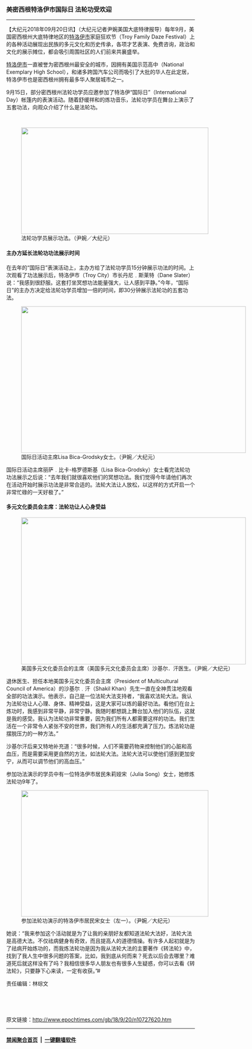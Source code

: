 ### 美密西根特洛伊市国际日 法轮功受欢迎
------------------------

<p>【大纪元2018年09月20日讯】（大纪元记者尹婉美国大底特律报导）每年9月，美国密西根州大底特律地区的<a href="http://www.epochtimes.com/gb/tag/%E7%89%B9%E6%B4%9B%E4%BC%8A%E5%B8%82.html">特洛伊市</a>家庭狂欢节（Troy Family Daze Festival）上的各种活动展现出民族的多元文化和历史传承，各项才艺表演、免费咨询，政治和文化的展示摊位，都会吸引周围社区的人们前来共襄盛举。</p>
<p><a href="http://www.epochtimes.com/gb/tag/%E7%89%B9%E6%B4%9B%E4%BC%8A%E5%B8%82.html">特洛伊市</a>一直被誉为密西根州最安全的城市，因拥有美国示范高中（National Exemplary High School），和诸多跨国汽车公司而吸引了大批的华人在此定居，特洛伊市也是密西根州拥有最多华人聚居城市之一。</p>
<p>9月15日，部分密西根州法轮功学员应邀参加了特洛伊“国际日”（International Day）帐篷内的表演活动。随着舒缓祥和的炼功音乐，法轮功学员在舞台上演示了五套功法，向观众介绍了什么是法轮功。</p>
<p>&nbsp;</p>
<figure id="attachment_10727678" style="width: 500px" class="wp-caption aligncenter"><a href="http://i.epochtimes.com/assets/uploads/2018/09/4-20180915TroyDaze.jpg"><img class="wp-image-10727678" src="http://i.epochtimes.com/assets/uploads/2018/09/4-20180915TroyDaze.jpg" alt="" width="500" height="284" /></a><figcaption class="wp-caption-text">法轮功学员展示功法。（尹婉／大纪元）</figcaption></figure>
<h4><strong>主办方延长法轮功功法展示时间</strong></h4>
<p>在去年的“国际日”表演活动上，主办方给了法轮功学员15分钟展示功法的时间。上次观看了功法展示后，特洛伊市（Troy City）市长丹尼﹒斯莱特（Dane Slater）说：“我感到很舒服。这套打坐冥想功法能量强大，让人感到平静。”今年，“国际日”的主办方决定给法轮功学员增加一倍的时间，即30分钟展示法轮功的五套功法。</p>
<figure id="attachment_10727561" style="width: 600px" class="wp-caption aligncenter"><a href="http://i.epochtimes.com/assets/uploads/2018/09/6-20180915TroyDaze-Lisa-Bica-Grodsky-InternationalDayChairperson.jpg"><img class="wp-image-10727561 size-large" src="http://i.epochtimes.com/assets/uploads/2018/09/6-20180915TroyDaze-Lisa-Bica-Grodsky-InternationalDayChairperson-600x391.jpg" alt="" width="600" height="391" /></a><figcaption class="wp-caption-text">国际日活动主席Lisa Bica-Grodsky女士。（尹婉／大纪元）</figcaption></figure>
<p>国际日活动主席丽萨﹒比卡-格罗德斯基（Lisa Bica-Grodsky）女士看完法轮功功法展示之后说：“去年我们就很喜欢他们的冥想功法。我们觉得今年请他们再次在活动开始时展示功法是非常合适的。法轮大法让人放松，以这样的方式开启一个非常忙碌的一天好极了。”</p>
<h4><strong>多元文化委员会主席：法轮功让人心身受益</strong></h4>
<figure id="attachment_10727569" style="width: 600px" class="wp-caption aligncenter"><a href="http://i.epochtimes.com/assets/uploads/2018/09/7-20180915TroyDaze-Dr.ShakilA.Khan-Presient-MulticulturalCouncilOfAmerica.jpg"><img class="wp-image-10727569 size-large" src="http://i.epochtimes.com/assets/uploads/2018/09/7-20180915TroyDaze-Dr.ShakilA.Khan-Presient-MulticulturalCouncilOfAmerica-600x392.jpg" alt="" width="600" height="392" /></a><figcaption class="wp-caption-text">美国多元文化委员会的主席（美国多元文化委员会主席）沙基尔．汗医生。（尹婉／大纪元）</figcaption></figure>
<p>退休医生、担任本地美国多元文化委员会主席（President of Multicultural Council of America）的沙基尔﹒汗（Shakil Khan）先生一直在全神贯注地观看全部的功法演示。他表示，自己是一位法轮大法支持者，“我喜欢法轮大法。我认为法轮功让人心理、身体、精神受益，这是大家可以炼的最好功法。看他们在台上炼功时，我感到非常平静，非常宁静。我随时都想跳上舞台加入他们的队伍，这就是我的感受。我认为法轮功非常重要，因为我们所有人都需要这样的功法。我们生活在一个非常令人紧张不安的世界，我们所有人的生活都充满了压力。炼法轮功是摆脱压力的一种方法。”</p>
<p>沙基尔汗后来又特地补充道：“很多时候，人们不需要药物来控制他们的心脏和高血压，而是需要采用更自然的方法，如法轮大法。法轮大法可以使他们感到更加安宁，从而可以调节他们的高血压。”</p>
<p>参加功法演示的学员中有一位特洛伊市居民朱莉娅宋（Julia Song）女士，她修炼法轮功9年了。</p>
<figure id="attachment_10727585" style="width: 500px" class="wp-caption aligncenter"><a href="http://i.epochtimes.com/assets/uploads/2018/09/6-20180915TroyDaze.jpg"><img class="wp-image-10727585" src="http://i.epochtimes.com/assets/uploads/2018/09/6-20180915TroyDaze.jpg" alt="" width="500" height="337" /></a><figcaption class="wp-caption-text">参加法轮功演示的特洛伊市居民宋女士（左一）。（尹婉／大纪元）</figcaption></figure>
<p>她说：“我来参加这个活动就是为了让我的亲朋好友都知道法轮大法好，法轮大法是高德大法。不仅祛病健身有奇效，而且提高人的道德情操。有许多人起初就是为了祛病开始炼功的，而我炼法轮功是因为我从法轮大法的主要著作《转法轮》中，找到了我人生中很多问题的答案，比如，我到底从何而来？死去以后会去哪里？难道死后就这样没有了吗？我相信很多华人朋友也有很多人生疑惑，你可以去看《转法轮》，只要静下心来读，一定有收获。”#</p>
<p>责任编辑：林琮文</p>
<p>&nbsp;</p>
<p>&nbsp;</p>

原文链接：http://www.epochtimes.com/gb/18/9/20/n10727620.htm


------------------------
#### [禁闻聚合首页](https://github.com/gfw-breaker/banned-news/blob/master/README.md) &nbsp;|&nbsp;  [一键翻墙软件](https://github.com/gfw-breaker/nogfw/blob/master/README.md)